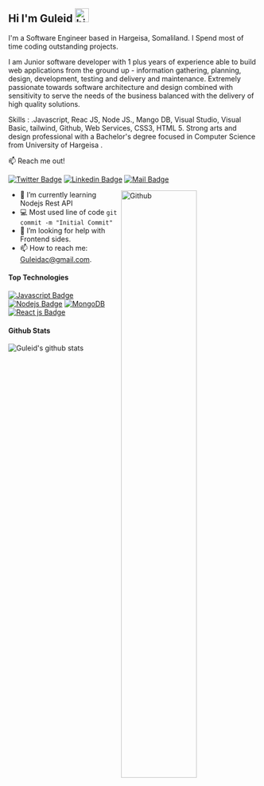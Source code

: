 ## Hi I'm Guleid <img src="https://user-images.githubusercontent.com/1303154/88677602-1635ba80-d120-11ea-84d8-d263ba5fc3c0.gif" width="28px" alt="hi">

I'm a Software Engineer based in Hargeisa, Somaliland. I Spend most of time coding outstanding projects.

I am Junior software developer with 1 plus years of experience able to build web applications from the ground up - information gathering, planning, design, development, testing and delivery and maintenance. Extremely passionate towards software architecture and design combined with sensitivity to serve the needs of the business balanced with the delivery of high quality solutions.

Skills : .Javascript, Reac JS, Node JS., Mango DB, Visual Studio, Visual Basic, tailwind, Github, Web Services, CSS3, HTML 5. Strong arts and design professional with a Bachelor's degree focused in Computer Science from University of Hargeisa .

:mailbox: Reach me out!

[![Twitter Badge](https://img.shields.io/badge@ca0f1?style=flat&labelColor=1ca0f1&logo=twitter&logoColor=white&link=https://twitter.com/Ipenywis)](https://twitter.com/GuleidAbdi12) [![Linkedin Badge](https://img.shields.io/badge/-Guleid-0e76a8?style=flat&labelColor=0e76a8&logo=linkedin&logoColor=white)](https://www.linkedin.com/in/guleid-abdi-566a83177/) [![Mail Badge](https://img.shields.io/badge/-Guleid-c0392b?style=flat&labelColor=c0392b&logo=gmail&logoColor=white)](mailto:guleidac@gmail.com)

<img width="55%" align="right" alt="Github" src="https://raw.githubusercontent.com/onimur/.github/master/.resources/git-header.svg" />
<!-- TODO: Add last video link -->

- 🔭 I’m currently learning Nodejs Rest API
- :computer: Most used line of code `git commit -m "Initial Commit"`
- 🤔 I’m looking for help with Frontend sides.
- 📫 How to reach me: Guleidac@gmail.com.

#### Top Technologies

<!-- TODO: Make technologies links takes you to repositories -->

[![Javascript Badge](https://img.shields.io/badge/-Typescript-007acc?style=for-the-badge&labelColor=black&logo=typescript&logoColor=007acc)](#) [![Nodejs Badge](https://img.shields.io/badge/-Nodejs-3C873A?style=for-the-badge&labelColor=black&logo=node.js&logoColor=3C873A)](#) [![MongoDB](https://img.shields.io/badge/-GraphQl-e535ab?style=for-the-badge&labelColor=black&logo=graphql&logoColor=e535ab)](#) [![React js Badge](https://img.shields.io/badge/-Flutter-3F79AC?style=for-the-badge&labelColor=black&logo=flutter&logoColor=3F79AC)](#)

#### Github Stats

![Guleid's github stats](https://github-readme-stats.vercel.app/api?username=GuleidAbdi&count_private=true&theme=tokyonight&hide=contribs,prs)
